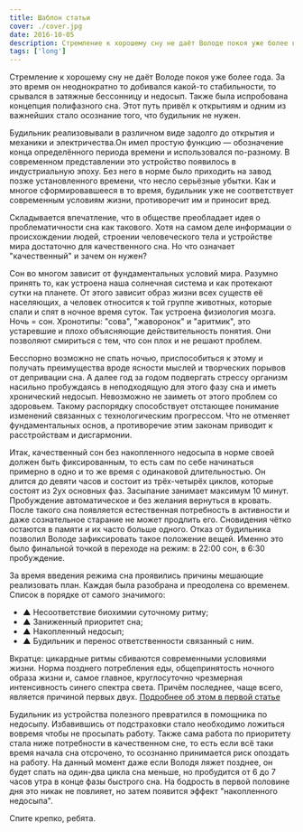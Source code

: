 ```yaml
---
title: Шаблон статьи
cover: ./cover.jpg
date: 2016-10-05
description: Стремление к хорошему сну не даёт Володе покоя уже более года. За это время он неоднократно то добивался какой-то стабильности, то срывался в затяжные бессонницу и недосып. Также была испробована концепция полифазного сна. Этот путь привёл к открытиям и одним из важнейших стало осознание того, что будильник не нужен.
tags: ['long']
---
```


Стремление к хорошему сну не даёт Володе покоя уже более года. За это время он неоднократно то добивался какой-то стабильности, то срывался в затяжные бессонницу и недосып. Также была испробована концепция полифазного сна. Этот путь привёл к открытиям и одним из важнейших стало осознание того, что будильник не нужен.

Будильник реализовывали в различном виде задолго до открытия и механики и электричества.Он имел простую функцию — обозначение конца определённого периода времени и использовался по-разному. В современном представлении это устройство появилось в индустриальную эпоху. Без него в норме было приходить на завод позже установленного времени, что несло серьёзные убытки.
Как и многое сформировавшееся в то время, будильник уже не соответствует современным условиям жизни, противоречит им и приносит вред.

Складывается впечатление, что в обществе преобладает идея о проблематичности сна как такового. Хотя на самом деле информации о происхождении людей, строении человеческого тела и устройстве мира достаточно для качественного сна. Но что означает "качественный" и зачем он нужен?

Сон во многом зависит от фундаментальных условий мира. Разумно принять то, как устроена наша солнечная система и как протекают сутки на планете. От этого зависит образ жизни всех существ её населяющих, а человек относится к той группе животных, которые спали и спят в ночное время суток. Так устроена физиология мозга. Ночь = сон.
Хронотипы: "сова", "жаворонок" и "аритмик", это устаревшие и плохо объясняющие действительность понятия. Они позволяют смириться с тем, что сон плох и не решают проблем.

Бесспорно возможно не спать ночью, приспособиться к этому и получать преимущества вроде ясности мыслей и творческих порывов от депривации сна. А далее год за годом подвергать стрессу организм насильно пробуждаясь в неподходящую для этого фазу сна и иметь хронический недосып. Невозможно не заиметь от этого проблем со здоровьем.
Такому распорядку способствует отстающее понимание изменений связанных с технологическим прогрессом. Что не отменяет фундаментальных основ, а противоречие этим законам приводит к расстройствам и дисгармонии.

Итак, качественный сон без накопленного недосыпа в норме своей должен быть фиксированным, то есть сам по себе начинаться примерно в одно и то же время с одинаковой длительностью. Он длится до девяти часов и состоит из трёх-четырёх циклов, которые состоят из 2ух основных фаз. Засыпание занимает максимум 10 минут. Пробуждение автоматическое и без желания вернуться в кровать. После такого сна появляется естественная потребность в активности и даже сознательное старание не может продлить его. Сновидения чётко остаются в памяти и их часто больше одного. Отказ от будильника позволил Володе зафиксировать такое положение вещей. Именно это было финальной точкой в переходе на режим: в 22:00 сон, в 6:30 пробуждение.

За время введения режима сна проявились причины мешающие реализовать план. Каждая была разобрана и преодолена со временем.
Список в порядке от самого значимого:

- ▲ Несоответствие биохимии суточному ритму;
- ▲ Заниженный приоритет сна;
- ▲ Накопленный недосып;
- ▲ Будильник и перенос ответственности связанный с ним.

Вкратце: цикардные ритмы сбиваются современными условиями жизни. Норма позднего потребления еды, общепринятость ночного образа жизни и, самое главное, круглосуточно чрезмерная интенсивность синего спектра света. Причём последнее, чаще всего, является причиной первых двух. [Подробнее об этом в первой статье](https://someta.site/about-sleep-problems)

Будильник из устройства полезного превратился в помощника по недосыпу. Избавившись от подстраховки стало необходимо ложиться вовремя чтобы не просыпать работу. Также сама работа по приоритету стала ниже потребности в качественном сне, то есть если всё таки время начала сна отсрочено, то осознанно принимается риск опоздать на работу. На данный момент даже если Володя ляжет позднее, он будет спать на один-два цикла сна меньше, но пробудится от 6 до 7 часов утра в конце фазы быстрого сна. На бодрость в первой половине дня это никак не повлияет, но затем появится эффект "накопленного недосыпа".

Спите крепко, ребята.
